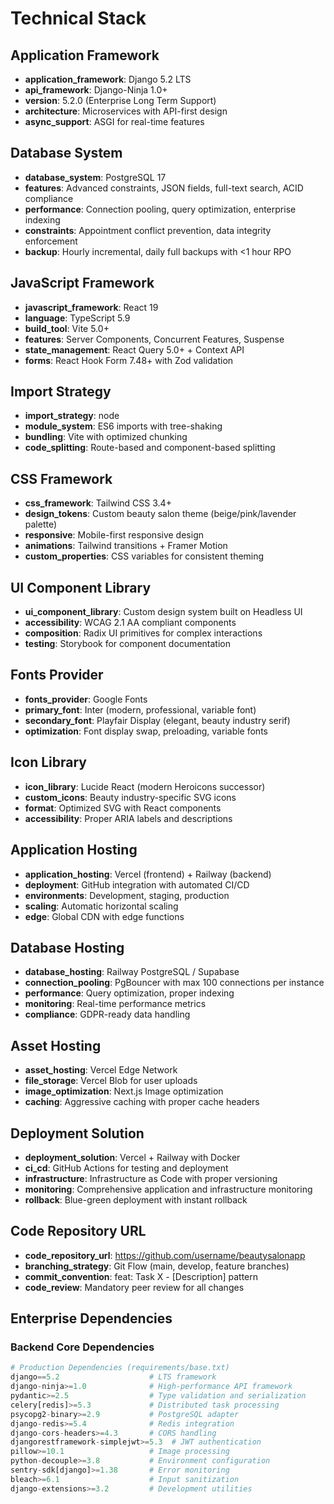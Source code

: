# Technical Stack

## Application Framework
- **application_framework**: Django 5.2 LTS
- **api_framework**: Django-Ninja 1.0+
- **version**: 5.2.0 (Enterprise Long Term Support)
- **architecture**: Microservices with API-first design
- **async_support**: ASGI for real-time features

## Database System
- **database_system**: PostgreSQL 17
- **features**: Advanced constraints, JSON fields, full-text search, ACID compliance
- **performance**: Connection pooling, query optimization, enterprise indexing
- **constraints**: Appointment conflict prevention, data integrity enforcement
- **backup**: Hourly incremental, daily full backups with <1 hour RPO

## JavaScript Framework
- **javascript_framework**: React 19
- **language**: TypeScript 5.9
- **build_tool**: Vite 5.0+
- **features**: Server Components, Concurrent Features, Suspense
- **state_management**: React Query 5.0+ + Context API
- **forms**: React Hook Form 7.48+ with Zod validation

## Import Strategy
- **import_strategy**: node
- **module_system**: ES6 imports with tree-shaking
- **bundling**: Vite with optimized chunking
- **code_splitting**: Route-based and component-based splitting

## CSS Framework
- **css_framework**: Tailwind CSS 3.4+
- **design_tokens**: Custom beauty salon theme (beige/pink/lavender palette)
- **responsive**: Mobile-first responsive design
- **animations**: Tailwind transitions + Framer Motion
- **custom_properties**: CSS variables for consistent theming

## UI Component Library
- **ui_component_library**: Custom design system built on Headless UI
- **accessibility**: WCAG 2.1 AA compliant components
- **composition**: Radix UI primitives for complex interactions
- **testing**: Storybook for component documentation

## Fonts Provider
- **fonts_provider**: Google Fonts
- **primary_font**: Inter (modern, professional, variable font)
- **secondary_font**: Playfair Display (elegant, beauty industry serif)
- **optimization**: Font display swap, preloading, variable fonts

## Icon Library
- **icon_library**: Lucide React (modern Heroicons successor)
- **custom_icons**: Beauty industry-specific SVG icons
- **format**: Optimized SVG with React components
- **accessibility**: Proper ARIA labels and descriptions

## Application Hosting
- **application_hosting**: Vercel (frontend) + Railway (backend)
- **deployment**: GitHub integration with automated CI/CD
- **environments**: Development, staging, production
- **scaling**: Automatic horizontal scaling
- **edge**: Global CDN with edge functions

## Database Hosting
- **database_hosting**: Railway PostgreSQL / Supabase
- **connection_pooling**: PgBouncer with max 100 connections per instance
- **performance**: Query optimization, proper indexing
- **monitoring**: Real-time performance metrics
- **compliance**: GDPR-ready data handling

## Asset Hosting
- **asset_hosting**: Vercel Edge Network
- **file_storage**: Vercel Blob for user uploads
- **image_optimization**: Next.js Image optimization
- **caching**: Aggressive caching with proper cache headers

## Deployment Solution
- **deployment_solution**: Vercel + Railway with Docker
- **ci_cd**: GitHub Actions for testing and deployment
- **infrastructure**: Infrastructure as Code with proper versioning
- **monitoring**: Comprehensive application and infrastructure monitoring
- **rollback**: Blue-green deployment with instant rollback

## Code Repository URL
- **code_repository_url**: https://github.com/username/beautysalonapp
- **branching_strategy**: Git Flow (main, develop, feature branches)
- **commit_convention**: feat: Task X - [Description] pattern
- **code_review**: Mandatory peer review for all changes

## Enterprise Dependencies

### Backend Core Dependencies
```python
# Production Dependencies (requirements/base.txt)
django==5.2                    # LTS framework
django-ninja>=1.0              # High-performance API framework
pydantic>=2.5                  # Type validation and serialization
celery[redis]>=5.3             # Distributed task processing
psycopg2-binary>=2.9           # PostgreSQL adapter
django-redis>=5.4              # Redis integration
django-cors-headers>=4.3       # CORS handling
djangorestframework-simplejwt>=5.3  # JWT authentication
pillow>=10.1                   # Image processing
python-decouple>=3.8           # Environment configuration
sentry-sdk[django]>=1.38       # Error monitoring
bleach>=6.1                    # Input sanitization
django-extensions>=3.2         # Development utilities